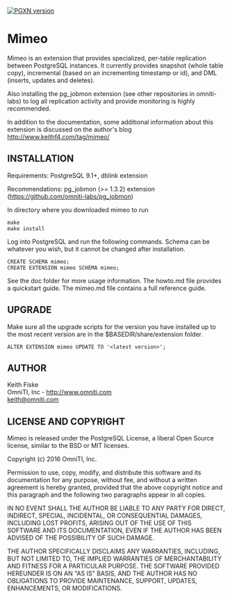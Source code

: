[![PGXN version](https://badge.fury.io/pg/mimeo.svg)](https://badge.fury.io/pg/mimeo)

Mimeo
=====

Mimeo is an extension that provides specialized, per-table replication between PostgreSQL instances. It currently provides snapshot (whole table copy), incremental (based on an incrementing timestamp or id), and DML (inserts, updates and deletes).

Also installing the pg_jobmon extension (see other repositories in omniti-labs) to log all replication activity and provide monitoring is highly recommended. 

In addition to the documentation, some additional information about this extension is discussed on the author's blog http://www.keithf4.com/tag/mimeo/

INSTALLATION
------------

Requirements: PostgreSQL 9.1+, dblink extension 

Recommendations: pg_jobmon (>= 1.3.2) extension (https://github.com/omniti-labs/pg_jobmon)

In directory where you downloaded mimeo to run

    make
    make install

Log into PostgreSQL and run the following commands. Schema can be whatever you wish, but it cannot be changed after installation.

    CREATE SCHEMA mimeo;
    CREATE EXTENSION mimeo SCHEMA mimeo;

See the doc folder for more usage information. The howto.md file provides a quickstart guide. The mimeo.md file contains a full reference guide.


UPGRADE
-------

Make sure all the upgrade scripts for the version you have installed up to the most recent version are in the $BASEDIR/share/extension folder. 

    ALTER EXTENSION mimeo UPDATE TO '<latest version>';


AUTHOR
------

Keith Fiske  
OmniTI, Inc - http://www.omniti.com  
keith@omniti.com


LICENSE AND COPYRIGHT
---------------------

Mimeo is released under the PostgreSQL License, a liberal Open Source license, similar to the BSD or MIT licenses.

Copyright (c) 2016 OmniTI, Inc.

Permission to use, copy, modify, and distribute this software and its documentation for any purpose, without fee, and without a written agreement is hereby granted, provided that the above copyright notice and this paragraph and the following two paragraphs appear in all copies.

IN NO EVENT SHALL THE AUTHOR BE LIABLE TO ANY PARTY FOR DIRECT, INDIRECT, SPECIAL, INCIDENTAL, OR CONSEQUENTIAL DAMAGES, INCLUDING LOST PROFITS, ARISING OUT OF THE USE OF THIS SOFTWARE AND ITS DOCUMENTATION, EVEN IF THE AUTHOR HAS BEEN ADVISED OF THE POSSIBILITY OF SUCH DAMAGE.

THE AUTHOR SPECIFICALLY DISCLAIMS ANY WARRANTIES, INCLUDING, BUT NOT LIMITED TO, THE IMPLIED WARRANTIES OF MERCHANTABILITY AND FITNESS FOR A PARTICULAR PURPOSE. THE SOFTWARE PROVIDED HEREUNDER IS ON AN "AS IS" BASIS, AND THE AUTHOR HAS NO OBLIGATIONS TO PROVIDE MAINTENANCE, SUPPORT, UPDATES, ENHANCEMENTS, OR MODIFICATIONS.
